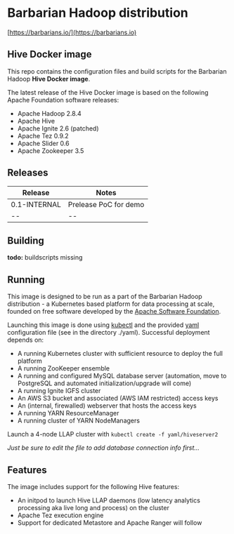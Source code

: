 # Barbarian Hadoop distribution

[https://barbarians.io/](https://barbarians.io)

## Hive Docker image

This repo contains the configuration files and build scripts for the Barbarian Hadoop **Hive Docker image**.

The latest release of the Hive Docker image is based on the following Apache Foundation software releases:
- Apache Hadoop 2.8.4
- Apache Hive
- Apache Ignite 2.6 (patched)
- Apache Tez 0.9.2
- Apache Slider 0.6
- Apache Zookeeper 3.5

## Releases

| Release | Notes |
| -- | -- |
| 0.1-INTERNAL | Prelease PoC for demo |
| -- | -- |

## Building

**todo:** buildscripts missing

## Running

This image is designed to be run as a part of the Barbarian Hadoop distribution - a Kubernetes based platform for data processing at scale, founded on free software developed by the [Apache Software Foundation](https://www.apache.org/).

Launching this image is done using [kubectl](https://kubernetes.io/docs/tasks/tools/install-kubectl/) and the provided [yaml](http://yaml.org) configuration file (see in the directory ./yaml). Successful deployment depends on:
- A running Kubernetes cluster with sufficient resource to deploy the full platform
- A running ZooKeeper ensemble
- A running and configured MySQL database server (automation, move to PostgreSQL and automated initialization/upgrade will come)
- A running Ignite IGFS cluster
- An AWS S3 bucket and associated (AWS IAM restricted) access keys
- An (internal, firewalled) webserver that hosts the access keys
- A running YARN ResourceManager
- A running cluster of YARN NodeManagers

Launch a 4-node LLAP cluster with ```kubectl create -f yaml/hiveserver2```

*Just be sure to edit the file to add database connection info first...*

## Features

The image includes support for the following Hive features:
- An initpod to launch Hive LLAP daemons (low latency analytics processing aka live long and process) on the cluster
- Apache Tez execution engine
- Support for dedicated Metastore and Apache Ranger will follow


